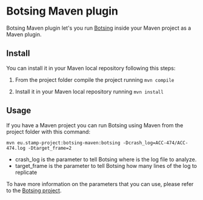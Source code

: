 # Botsing Maven plugin

Botsing Maven plugin let's you run [Botsing](https://github.com/STAMP-project/botsing) inside your Maven project as a Maven plugin.

## Install

You can install it in your Maven local repository following this steps:

1. From the project folder compile the project running `mvn compile`

2. Install it in your Maven local repository running `mvn install`

## Usage

If you have a Maven project you can run Botsing using Maven from the project folder with this command:

```
mvn eu.stamp-project:botsing-maven:botsing -Dcrash_log=ACC-474/ACC-474.log -Dtarget_frame=2
```

* crash_log is the parameter to tell Botsing where is the log file to analyze.
* target_frame is the parameter to tell Botsing how many lines of the log to replicate

To have more information on the parameters that you can use, please refer to the [Botsing project](https://github.com/STAMP-project/botsing).